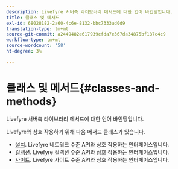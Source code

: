 ```yaml
---
description: Livefyre 서버측 라이브러리 메서드에 대한 언어 바인딩입니다.
title: 클래스 및 메서드
exl-id: 68028182-2a60-4c6e-8132-bbc7333ad0d9
translation-type: tm+mt
source-git-commit: a2449482e617939cfda7e367da34875bf187c4c9
workflow-type: tm+mt
source-wordcount: '58'
ht-degree: 3%

---
```


# 클래스 및 메서드{#classes-and-methods}

Livefyre 서버측 라이브러리 메서드에 대한 언어 바인딩입니다.

Livefyre와 상호 작용하기 위해 다음 메서드 클래스가 있습니다.

* [설치](../c-installing-libraries/c-installing-libraries.md). Livefyre 네트워크 수준 API와 상호 작용하는 인터페이스입니다.
* [컬렉션](../c-installing-libraries/c-collection-methods.md#c_collection_methods). Livefyre 컬렉션 수준 API와 상호 작용하는 인터페이스입니다.
* [사이트](../c-installing-libraries/c-site-methods.md#c_site_methods). Livefyre 사이트 수준 API와 상호 작용하는 인터페이스입니다.
